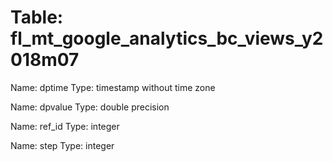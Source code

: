 Table: fl_mt_google_analytics_bc_views_y2018m07
===============================================

Name: dptime
Type: timestamp without time zone

Name: dpvalue
Type: double precision

Name: ref_id
Type: integer

Name: step
Type: integer

